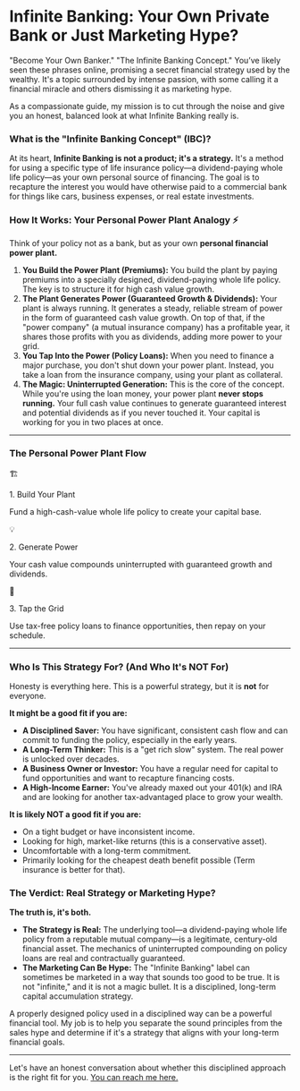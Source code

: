 # Infinite Banking: Your Own Private Bank or Just Marketing Hype?

"Become Your Own Banker." "The Infinite Banking Concept." You’ve likely seen these phrases online, promising a secret financial strategy used by the wealthy. It's a topic surrounded by intense passion, with some calling it a financial miracle and others dismissing it as marketing hype.

As a compassionate guide, my mission is to cut through the noise and give you an honest, balanced look at what Infinite Banking really is.

### What is the "Infinite Banking Concept" (IBC)?

At its heart, **Infinite Banking is not a product; it's a strategy.** It's a method for using a specific type of life insurance policy—a dividend-paying whole life policy—as your own personal source of financing. The goal is to recapture the interest you would have otherwise paid to a commercial bank for things like cars, business expenses, or real estate investments.

### How It Works: Your Personal Power Plant Analogy ⚡

Think of your policy not as a bank, but as your own **personal financial power plant.**

1.  **You Build the Power Plant (Premiums):** You build the plant by paying premiums into a specially designed, dividend-paying whole life policy. The key is to structure it for high cash value growth.
2.  **The Plant Generates Power (Guaranteed Growth & Dividends):** Your plant is always running. It generates a steady, reliable stream of power in the form of guaranteed cash value growth. On top of that, if the "power company" (a mutual insurance company) has a profitable year, it shares those profits with you as dividends, adding more power to your grid.
3.  **You Tap Into the Power (Policy Loans):** When you need to finance a major purchase, you don't shut down your power plant. Instead, you take a loan from the insurance company, using your plant as collateral.
4.  **The Magic: Uninterrupted Generation:** This is the core of the concept. While you're using the loan money, your power plant **never stops running.** Your full cash value continues to generate guaranteed interest and potential dividends as if you never touched it. Your capital is working for you in two places at once.

---

<div class="bg-slate-100 p-6 rounded-lg my-8">
    <h3 class="text-xl font-bold text-center text-slate-800 mb-6">The Personal Power Plant Flow</h3>
    <div class="grid grid-cols-1 md:grid-cols-3 gap-6 text-center">
        <div class="bg-white p-4 rounded-lg shadow">
            <p class="text-3xl">🏗️</p>
            <p class="font-semibold text-slate-700 mt-2">1. Build Your Plant</p>
            <p class="text-sm mt-1 text-slate-500">Fund a high-cash-value whole life policy to create your capital base.</p>
        </div>
        <div class="bg-white p-4 rounded-lg shadow">
            <p class="text-3xl">💡</p>
            <p class="font-semibold text-slate-700 mt-2">2. Generate Power</p>
            <p class="text-sm mt-1 text-slate-500">Your cash value compounds uninterrupted with guaranteed growth and dividends.</p>
        </div>
        <div class="bg-white p-4 rounded-lg shadow">
            <p class="text-3xl">🔌</p>
            <p class="font-semibold text-slate-700 mt-2">3. Tap the Grid</p>
            <p class="text-sm mt-1 text-slate-500">Use tax-free policy loans to finance opportunities, then repay on your schedule.</p>
        </div>
    </div>
</div>

---

### Who Is This Strategy For? (And Who It's NOT For)

Honesty is everything here. This is a powerful strategy, but it is **not** for everyone.

**It might be a good fit if you are:**
* **A Disciplined Saver:** You have significant, consistent cash flow and can commit to funding the policy, especially in the early years.
* **A Long-Term Thinker:** This is a "get rich slow" system. The real power is unlocked over decades.
* **A Business Owner or Investor:** You have a regular need for capital to fund opportunities and want to recapture financing costs.
* **A High-Income Earner:** You've already maxed out your 401(k) and IRA and are looking for another tax-advantaged place to grow your wealth.

**It is likely NOT a good fit if you are:**
* On a tight budget or have inconsistent income.
* Looking for high, market-like returns (this is a conservative asset).
* Uncomfortable with a long-term commitment.
* Primarily looking for the cheapest death benefit possible (Term insurance is better for that).

### The Verdict: Real Strategy or Marketing Hype?

**The truth is, it's both.**

* **The Strategy is Real:** The underlying tool—a dividend-paying whole life policy from a reputable mutual company—is a legitimate, century-old financial asset. The mechanics of uninterrupted compounding on policy loans are real and contractually guaranteed.
* **The Marketing Can Be Hype:** The "Infinite Banking" label can sometimes be marketed in a way that sounds too good to be true. It is not "infinite," and it is not a magic bullet. It is a disciplined, long-term capital accumulation strategy.

A properly designed policy used in a disciplined way can be a powerful financial tool. My job is to help you separate the sound principles from the sales hype and determine if it's a strategy that aligns with your long-term financial goals.

---
Let's have an honest conversation about whether this disciplined approach is the right fit for you. [You can reach me here.](/#contact)